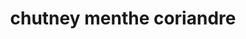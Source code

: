 ---
title: chutney menthe coriandre
draft: false
layout: recettes
type: plat
categories:
  - Sauce
regime:
  - vegan
  - sans-gluten
saison:
  - printemps
  - ete
cuisson: Non
temperature: Froid
plate: 60
check: Oui
checkAlwaysOk: false
ingredients:
  legumes:
    - title: Citron (jus)
      quantite: 300
      unit: grammes
    - title: Gingembre
      quantite: 150
      unit: grammes
    - title: Ail
      quantite: 20
      unit: gousse·s
  epices:
    - title: Cumin moulu
      quantite: 5
      unit: grammes
    - title: Sel
      quantite: 50
      unit: grammes
    - title: Piment vert
      quantite: 3
      unit: unité
    - title: Vinaigre de cidre
      quantite: 50
      unit: ml
    - title: Menthe
      quantite: 5
      unit: bottes
    - title: Coriandre fraîche
      quantite: 10
      unit: bottes
  autres:
    - title: purée de noix de cajou
      quantite: 600
      unit: grammes
    - title: Eau
      quantite: 1.2
      unit: litre
  lof: []
  sucres: []
  sec: []
preparation: mixer finement le tout!!! et c'est tout!!!
astuces:
  - astuce: ajouter l'eau au fur et à mesure
publishDate: 2025-06-02T15:52:00.000Z
---
